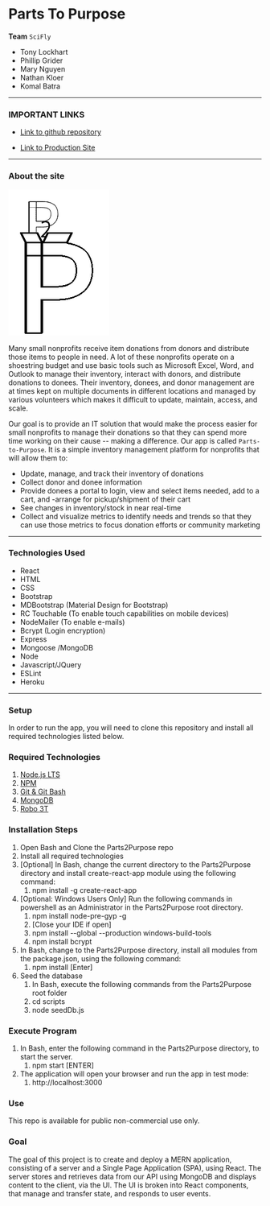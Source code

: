 # Parts To Purpose

**Team** `SciFly`

- Tony Lockhart
- Phillip Grider
- Mary Nguyen
- Nathan Kloer
- Komal Batra

---
### IMPORTANT LINKS
* [Link to github repository](https://github.com/tlockhart/parts-2-purpose)

* [Link to Production Site](https://shielded-refuge-22847.herokuapp.com/)

---
### **About the site**

![P2P](client/public/img/p2p.png)

Many small nonprofits receive item donations from donors and distribute those items to people in need. A lot of these nonprofits operate on a shoestring budget and use basic tools such as Microsoft Excel, Word, and Outlook to manage their inventory, interact with donors, and distribute donations to donees. Their inventory, donees, and donor management are at times kept on multiple documents in different locations and managed by various volunteers which makes it difficult to update, maintain, access, and scale.

Our goal is to provide an IT solution that would make the process easier for small nonprofits to manage their donations so that they can spend more time working on their cause -- making a difference. Our app is called `Parts-to-Purpose`.  It is a simple inventory management platform for nonprofits that will allow them to:
- Update, manage, and track their inventory of donations
- Collect donor and donee information
- Provide donees a portal to login, view and select items needed, add to a cart, and -arrange for pickup/shipment of their cart
- See changes in inventory/stock in near real-time
- Collect and visualize metrics to identify needs and trends so that they can use those metrics to focus donation efforts or community marketing

---
### **Technologies Used**

- React
- HTML
- CSS
- Bootstrap
- MDBootstrap (Material Design for Bootstrap)
- RC Touchable (To enable touch capabilities on mobile devices)
- NodeMailer (To enable e-mails)
- Bcrypt (Login encryption)
- Express
- Mongoose /MongoDB
- Node
- Javascript/JQuery
- ESLint
- Heroku

---
### **Setup**

In order to run the app, you will need to clone this repository and install all required technologies listed below.

### **Required Technologies**

1. [Node.js LTS](https://nodejs.org/en/)<br/>
2. [NPM](https://www.npmjs.com/get-npm)<br/>
3. [Git & Git Bash](https://git-scm.com/downloads)<br/>
4. [MongoDB](https://docs.mongodb.com/manual/tutorial/install-mongodb-on-windows/)<br/>
5. [Robo 3T](https://robomongo.org/download)<br/>

### **Installation Steps**

1. Open Bash and Clone the Parts2Purpose repo
2. Install all required technologies
3. [Optional] In Bash, change the current directory to the Parts2Purpose directory and install create-react-app module using the following command:
    1. npm install -g create-react-app
4. [Optional: Windows Users Only]  Run the following commands in powershell as an Administrator in the Parts2Purpose root directory.
    1. npm install node-pre-gyp -g
    2. [Close your IDE if open]
    3. npm install --global --production windows-build-tools
    4. npm install bcrypt
5. In Bash, change to the Parts2Purpose directory, install all modules from the package.json, using the following command:
    1. npm install [Enter]
6. Seed the database
    1. In Bash, execute the following commands from the Parts2Purpose root folder
    2. cd scripts
    3. node seedDb.js

### **Execute Program**

1. In Bash, enter the following command in the Parts2Purpose directory, to start the server.
    1. npm start [ENTER]
2. The application will open your browser and run the app in test mode:
    1. http://localhost:3000

### **Use**
This repo is available for public non-commercial use only.

### **Goal**
The goal of this project is to create and deploy a MERN application, consisting of a server and a Single Page Application (SPA), using React. The server stores and retrieves data from our API using MongoDB and displays content to the client, via the UI. The UI is broken into React components, that manage and transfer state, and responds to user events.
